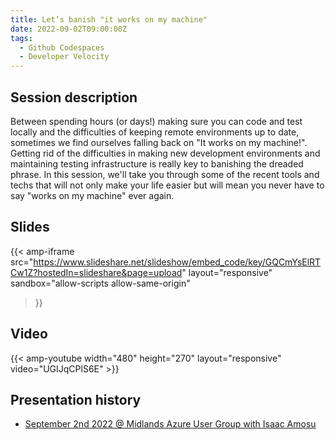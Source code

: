 ```yaml
---
title: Let’s banish "it works on my machine"
date: 2022-09-02T09:00:00Z
tags:
  - Github Codespaces
  - Developer Velocity
---
```


## Session description
Between spending hours (or days!) making sure you can code and test locally and the difficulties of keeping remote environments up to date, sometimes we find ourselves falling back on "It works on my machine!". Getting rid of the difficulties in making new development environments and maintaining testing infrastructure is really key to banishing the dreaded phrase. In this session, we'll take you through some of the recent tools and techs that will not only make your life easier but will mean you never have to say "works on my machine" ever again.

## Slides
{{< amp-iframe 
    src="https://www.slideshare.net/slideshow/embed_code/key/GQCmYsElRTCw1Z?hostedIn=slideshare&page=upload" 
    layout="responsive" 
    sandbox="allow-scripts allow-same-origin" 
>}}

## Video
{{< amp-youtube width="480" height="270" layout="responsive" video="UGIJqCPlS6E" >}}

## Presentation history
- [September 2nd 2022 @ Midlands Azure User Group with Isaac Amosu](https://www.meetup.com/midlands-azure-user-group/events/287138850/)